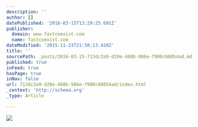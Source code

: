 ```yaml
---
description: ''
author: []
datePublished: '2016-03-15T13:29:25.691Z'
publisher:
  domain: www.fastcoexist.com
  name: fastcoexist.com
dateModified: '2015-11-23T21:50:13.420Z'
title: ''
sourcePath: _posts/2016-03-15-713dc3a9-d28e-468b-986e-f900c68054ad.md
published: true
inFeed: true
hasPage: true
inNav: false
url: 713dc3a9-d28e-468b-986e-f900c68054ad/index.html
_context: 'http://schema.org'
_type: Article

---
```

![](http://b.fastcompany.net/multisite_files/fastcompany/imagecache/inline-large/inline/2015/07/3048694-inline-i-1-these-infinitely-recyclable-clothes-are-copy.jpg)